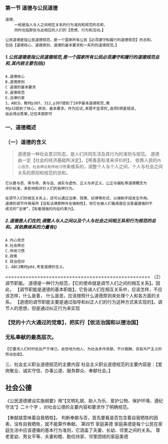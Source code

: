 ### 第一节 道德与公民道德
    道德，
        一般是指人与人之间相互关系的行为准则和规范的总和，
        同时也指那些与此相应的人们的【思想、行为和活动。】

    公民道德是指公民道德规范，是一个国家所有公民【必须遵守和履行的道德规范】的总和，
    包括【道德核心、道德原则、道德的基本要求和一系列的道德规范。】
    
##### 1.公民道德是指公民道德规范,是一个国家所有公民必须遵守和履行的道德规范总和,其内容主要包括()
    A.道德核心
    B.道德原则
    C 道德的基本要求
    D.道德规范
    E.法律约束
    1、ABCD。教材p307、312,p307提到了20字基本道德规范,教
    材p32提到了核心、原测、基本要求。作为应试,本题不宜深究,选项E明星错误,
    由此得出答案,记住本题即可
    
### 一、道德概述
### （一）道德的含义
>   道德是一种社会意识形态，是人们共同生活及其行为的准则与规范。
    道德由一定【社会的经济基础所决定】，【用善恶标准来评价的】，
    依靠人民的`内心信念、社会舆论和传统习惯`来维系的，调整个人与个人之间，个人与社会之间关系的原则和规范的总和。

    它以善与恶、荣与辱、美与丑、诚实与虚伪、正义与非正义、公正与偏私等道德概念为
    评价标准，来影响和评价人们的各种行为。

    在调节人们的相互关系上，还可以通过法律、政策、纪律等形式，以强制手段发生作用。
    道德的调节作用虽然【没有法律那种外在强制性】，但它也被人们看成是应当普遍遵循的不
    成文的“法律”，【有着很强的内在约束力】。
    
##### 2.道德是人们在的,调整人与人之间以及个人与社会之间相王系和行为规范的总和。其依靠维系的力量有()
    A 内心信念
    B.社会舆论
    C.传统习惯
    D.政策
    E 政治信仰
    2、ABC3教材p04,考查道德的含义。    
 

 
 
 
==================================================
（2）调节职能。
    道德是一种行为规范，【它的使命就是调节人们之间的相互关系】。因此，
    【调节职能是道德的基本职能】。它告诫人们在相互关系中，应该怎样，不应该怎样，什么是善，
    什么是恶，应该按照什么道德原则来处理个人和各方面的关系。
    【道德的调节职能主要是通过指导和纠正人们的行为这种方式来实现的】。调节人的思想，但是通过纠正行为来实现

### 【党的十六大通过的党章】，把实行【依法治国和以德治国】

### 无私奉献的最高层次。
    【它要求人们时时处处严于律己，自觉地为他人、为社会多作贡献，不计报酬，具有共产主义的劳动态度】。

三、社会主义职业道德规范的主要内容
    社会主义职业道德规范的主要内容是：【爱岗敬业、诚实守信、办事公道、服务群众、奉献社会。】
## 社会公德
《公民道德建设实施纲要》用“【文明礼貌、助人为乐、爱护公物、保护环境、遵纪守法”】二十个字
    ，对社会公德的主要内容和要求作了明确规范。

【奉献就意味着自我牺牲】。
    判断奉献与否，首先要看是否包含着自我牺牲的因素，没有自我牺牲，就不能算作奉献。
第四节 家庭美德
    家庭美德是每个公民在家庭生活中应该遵循的基本行为准则，它涵盖了夫妻、长幼、邻里之间的关系。
    尊老爱幼、男女平等、夫妻和睦、勤俭持家、邻里团结的家庭美德














